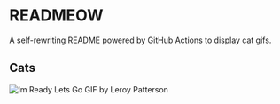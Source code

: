 # READMEOW

A self-rewriting README powered by GitHub Actions to display cat gifs.

## Cats

![Im Ready Lets Go GIF by Leroy Patterson](https://media4.giphy.com/media/CjmvTCZf2U3p09Cn0h/200.gif?cid=9acd02da9bkf7lu34ows1eizbyaiyxxueuk3f9lwrp222wy7&ep=v1_gifs_search&rid=200.gif&ct=g)
